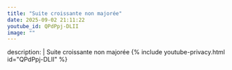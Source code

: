 ```yaml
---
title: "Suite croissante non majorée"
date: 2025-09-02 21:11:22 
youtube_id: QPdPpj-DLII
image: ""
---
```

description: |
  Suite croissante non majorée
{% include youtube-privacy.html id="QPdPpj-DLII" %}
